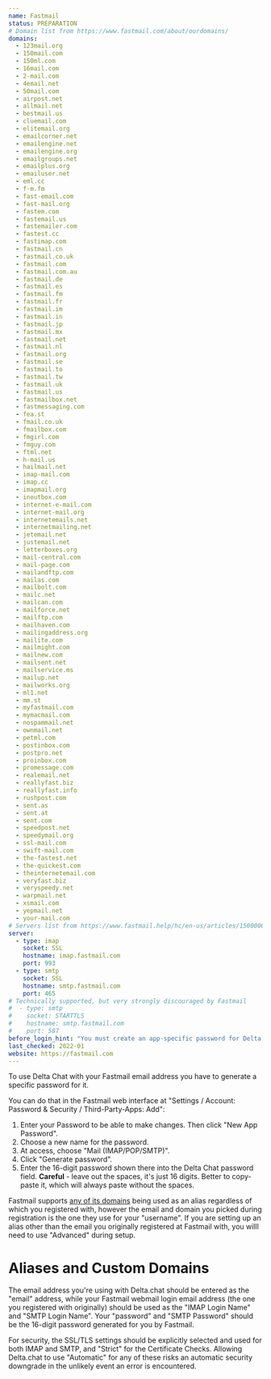 ```yaml
---
name: Fastmail
status: PREPARATION
# Domain list from https://www.fastmail.com/about/ourdomains/
domains: 
  - 123mail.org
  - 150mail.com
  - 150ml.com
  - 16mail.com
  - 2-mail.com
  - 4email.net
  - 50mail.com
  - airpost.net
  - allmail.net
  - bestmail.us
  - cluemail.com
  - elitemail.org
  - emailcorner.net
  - emailengine.net
  - emailengine.org
  - emailgroups.net
  - emailplus.org
  - emailuser.net
  - eml.cc
  - f-m.fm
  - fast-email.com
  - fast-mail.org
  - fastem.com
  - fastemail.us
  - fastemailer.com
  - fastest.cc
  - fastimap.com
  - fastmail.cn
  - fastmail.co.uk
  - fastmail.com
  - fastmail.com.au
  - fastmail.de
  - fastmail.es
  - fastmail.fm
  - fastmail.fr
  - fastmail.im
  - fastmail.in
  - fastmail.jp
  - fastmail.mx
  - fastmail.net
  - fastmail.nl
  - fastmail.org
  - fastmail.se
  - fastmail.to
  - fastmail.tw
  - fastmail.uk
  - fastmail.us
  - fastmailbox.net
  - fastmessaging.com
  - fea.st
  - fmail.co.uk
  - fmailbox.com
  - fmgirl.com
  - fmguy.com
  - ftml.net
  - h-mail.us
  - hailmail.net
  - imap-mail.com
  - imap.cc
  - imapmail.org
  - inoutbox.com
  - internet-e-mail.com
  - internet-mail.org
  - internetemails.net
  - internetmailing.net
  - jetemail.net
  - justemail.net
  - letterboxes.org
  - mail-central.com
  - mail-page.com
  - mailandftp.com
  - mailas.com
  - mailbolt.com
  - mailc.net
  - mailcan.com
  - mailforce.net
  - mailftp.com
  - mailhaven.com
  - mailingaddress.org
  - mailite.com
  - mailmight.com
  - mailnew.com
  - mailsent.net
  - mailservice.ms
  - mailup.net
  - mailworks.org
  - ml1.net
  - mm.st
  - myfastmail.com
  - mymacmail.com
  - nospammail.net
  - ownmail.net
  - petml.com
  - postinbox.com
  - postpro.net
  - proinbox.com
  - promessage.com
  - realemail.net
  - reallyfast.biz
  - reallyfast.info
  - rushpost.com
  - sent.as
  - sent.at
  - sent.com
  - speedpost.net
  - speedymail.org
  - ssl-mail.com
  - swift-mail.com
  - the-fastest.net
  - the-quickest.com
  - theinternetemail.com
  - veryfast.biz
  - veryspeedy.net
  - warpmail.net
  - xsmail.com
  - yepmail.net
  - your-mail.com
# Servers list from https://www.fastmail.help/hc/en-us/articles/1500000278342 
server:
  - type: imap
    socket: SSL
    hostname: imap.fastmail.com
    port: 993
  - type: smtp
    socket: SSL
    hostname: smtp.fastmail.com
    port: 465
# Technically supported, but very strongly discouraged by Fastmail    
#  - type: smtp
#    socket: STARTTLS
#    hostname: smtp.fastmail.com
#    port: 587
before_login_hint: "You must create an app-specific password for Delta Chat before you can log in."
last_checked: 2022-01
website: https://fastmail.com
---
```


To use Delta Chat with your Fastmail email address you have to generate a specific password for it.

You can do that in the Fastmail web interface at "Settings / Account: Password & Security / Third-Party-Apps: Add":

1. Enter your Password to be able to make changes. Then click "New App Password".
2. Choose a new name for the password.
3. At access, choose "Mail (IMAP/POP/SMTP)".
4. Click "Generate password".
5. Enter the 16-digit password shown there into the Delta Chat password field.
   **Careful** - leave out the spaces, it's just 16 digits. Better to copy-paste it, which will always paste without the spaces.

Fastmail supports [any of its domains](https://www.fastmail.com/about/ourdomains/) being used as an alias regardless of which you registered with, however the email and domain you picked during registration is the one they use for your "username".  If you are setting up an alias other than the email you originally registered at Fastmail with, you willl need to use "Advanced" during setup.

# Aliases and Custom Domains

The email address you're using with Delta.chat should be entered as the "email" address, while your Fastmail webmail login email address (the one you registered with originally) should be used as the "IMAP Login Name" and "SMTP Login Name".  Your "password" and "SMTP Password" should be the 16-digit password generated for you by Fastmail.  

For security, the SSL/TLS settings should be explicitly selected and used for both IMAP and SMTP, and "Strict" for the Certificate Checks.  Allowing Delta.chat to use "Automatic" for any of these risks an automatic security downgrade in the unlikely event an error is encountered.
